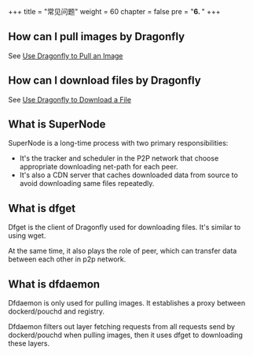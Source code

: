 +++
title = "常见问题"
weight = 60
chapter = false
pre = "<b>6. </b>"
+++

## How can I pull images by Dragonfly

See [Use Dragonfly to Pull an Image](docs/en/quick_start.md#use-dragonfly-to-pull-an-image)

## How can I download files by Dragonfly

See [Use Dragonfly to Download a File](docs/en/quick_start.md#use-dragonfly-to-download-a-file)

## What is SuperNode

SuperNode is a long-time process with two primary responsibilities:
* It's the tracker and scheduler in the P2P network that choose appropriate downloading net-path for each peer. 
* It's also a CDN server that caches downloaded data from source to avoid downloading same files repeatedly.

## What is dfget

Dfget is the client of Dragonfly used for downloading files. It's similar to using wget.

At the same time, it also plays the role of peer, which can transfer data between each other in p2p network.

## What is dfdaemon

Dfdaemon is only used for pulling images. It establishes a proxy between dockerd/pouchd and registry.

Dfdaemon filters out layer fetching requests from all requests send by dockerd/pouchd when pulling images, then it uses dfget to downloading these layers.
